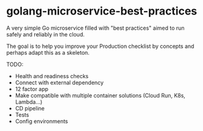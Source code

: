 # golang-microservice-best-practices

A very simple Go microservice filled with "best practices" aimed to run safely and reliably in the cloud. 

The goal is to help you improve your Production checklist by concepts and perhaps adapt this as a skeleton.


TODO:
* Health and readiness checks
* Connect with external dependency
* 12 factor app
* Make compatible with multiple container solutions (Cloud Run, K8s, Lambda...)
* CD pipeline
* Tests
* Config environments